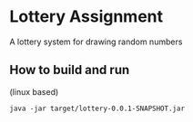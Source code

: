 # Lottery Assignment
A lottery system for drawing random numbers

## How to build and run
(linux based)
```./mvnw install 
java -jar target/lottery-0.0.1-SNAPSHOT.jar
```

